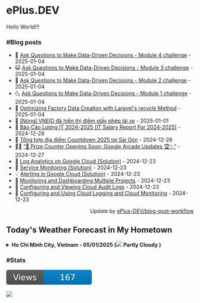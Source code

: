 # ePlus.DEV

Hello World!!!

### #Blog posts

- 🧰 [Ask Questions to Make Data-Driven Decisions - Module 4 challenge](https://eplus.dev/ask-questions-to-make-data-driven-decisions-module-4-challenge) - 2025-01-04 
- 😺 [Ask Questions to Make Data-Driven Decisions - Module 3 challenge](https://eplus.dev/ask-questions-to-make-data-driven-decisions-module-3-challenge) - 2025-01-04 
- 🗽 [Ask Questions to Make Data-Driven Decisions - Module 2 challenge](https://eplus.dev/ask-questions-to-make-data-driven-decisions-module-2-challenge) - 2025-01-04 
- 🌜 [Ask Questions to Make Data-Driven Decisions - Module 1 challenge](https://eplus.dev/ask-questions-to-make-data-driven-decisions-module-1-challenge) - 2025-01-04 
- 📝 [Optimizing Factory Data Creation with Laravel&#39;s recycle Method](https://eplus.dev/optimizing-factory-data-creation-with-laravels-recycle-method) - 2025-01-04 
- 🚀 [[Nóng] VNEID đã hiển thị điểm giấy phép lái xe](https://eplus.dev/nong-vneid-da-hien-thi-diem-giay-phep-lai-xe) - 2025-01-01 
- 💼 [Báo Cáo Lương IT 2024-2025 &lpar;IT Salary Report For 2024-2025&rpar;](https://eplus.dev/bao-cao-luong-it-2024-2025-it-salary-report-for-2024-2025) - 2024-12-28 
- 🦣 [Tổng hợp địa điểm Countdown 2025 tại Sài Gòn](https://eplus.dev/tong-hop-dia-diem-countdown-2025-tai-sai-gon) - 2024-12-28 
- 👨‍🏫 [“🎉 Prize Counter Opening Soon: Google Arcade Updates 🏆✨”](https://eplus.dev/prize-counter-opening-soon-google-arcade-updates) - 2024-12-27 
- 🔭 [Log Analytics on Google Cloud &lpar;Solution&rpar;](https://eplus.dev/log-analytics-on-google-cloud-solution) - 2024-12-23 
- 🤡 [Service Monitoring &lpar;Solution&rpar;](https://eplus.dev/service-monitoring-solution) - 2024-12-23 
- 💡 [Alerting in Google Cloud &lpar;Solution&rpar;](https://eplus.dev/alerting-in-google-cloud-solution) - 2024-12-23 
- 🦣 [Monitoring and Dashboarding Multiple Projects](https://eplus.dev/monitoring-and-dashboarding-multiple-projects) - 2024-12-23 
- 💪 [Configuring and Viewing Cloud Audit Logs](https://eplus.dev/configuring-and-viewing-cloud-audit-logs) - 2024-12-23 
- 🤡 [Configuring and Using Cloud Logging and Cloud Monitoring](https://eplus.dev/configuring-and-using-cloud-logging-and-cloud-monitoring) - 2024-12-23 


<div align="right">
    Update by <a target="_blank" href="https://github.com/ePlus-DEV/blog-post-workflow">ePlus-DEV/blog-post-workflow</a>
</div>


## Today's Weather Forecast in My Hometown



<details>
    <summary><b>Ho Chi Minh City, Vietnam - 05/01/2025 (<img src="https://cdn.weatherapi.com/weather/64x64/day/116.png" width="25" /> Partly Cloudy )</b>
    </summary>

    
<table>
    <tr>
        <th>Hour</th>
        <td>00:00</td><td>01:00</td><td>02:00</td><td>03:00</td><td>04:00</td><td>05:00</td><td>06:00</td><td>07:00</td><td>08:00</td><td>09:00</td><td>10:00</td><td>11:00</td><td>12:00</td><td>13:00</td><td>14:00</td><td>15:00</td><td>16:00</td><td>17:00</td><td>18:00</td><td>19:00</td><td>20:00</td><td>21:00</td><td>22:00</td><td>23:00</td>
    </tr>
    <tr>
        <th>Weather</th>
        <td><img src="https://cdn.weatherapi.com/weather/64x64/night/113.png"></img></td><td><img src="https://cdn.weatherapi.com/weather/64x64/night/113.png"></img></td><td><img src="https://cdn.weatherapi.com/weather/64x64/night/116.png"></img></td><td><img src="https://cdn.weatherapi.com/weather/64x64/night/116.png"></img></td><td><img src="https://cdn.weatherapi.com/weather/64x64/night/116.png"></img></td><td><img src="https://cdn.weatherapi.com/weather/64x64/night/116.png"></img></td><td><img src="https://cdn.weatherapi.com/weather/64x64/night/116.png"></img></td><td><img src="https://cdn.weatherapi.com/weather/64x64/day/116.png"></img></td><td><img src="https://cdn.weatherapi.com/weather/64x64/day/116.png"></img></td><td><img src="https://cdn.weatherapi.com/weather/64x64/day/116.png"></img></td><td><img src="https://cdn.weatherapi.com/weather/64x64/day/116.png"></img></td><td><img src="https://cdn.weatherapi.com/weather/64x64/day/116.png"></img></td><td><img src="https://cdn.weatherapi.com/weather/64x64/day/176.png"></img></td><td><img src="https://cdn.weatherapi.com/weather/64x64/day/113.png"></img></td><td><img src="https://cdn.weatherapi.com/weather/64x64/day/113.png"></img></td><td><img src="https://cdn.weatherapi.com/weather/64x64/day/176.png"></img></td><td><img src="https://cdn.weatherapi.com/weather/64x64/day/113.png"></img></td><td><img src="https://cdn.weatherapi.com/weather/64x64/night/113.png"></img></td><td><img src="https://cdn.weatherapi.com/weather/64x64/night/113.png"></img></td><td><img src="https://cdn.weatherapi.com/weather/64x64/night/113.png"></img></td><td><img src="https://cdn.weatherapi.com/weather/64x64/night/113.png"></img></td><td><img src="https://cdn.weatherapi.com/weather/64x64/night/113.png"></img></td><td><img src="https://cdn.weatherapi.com/weather/64x64/night/113.png"></img></td><td><img src="https://cdn.weatherapi.com/weather/64x64/night/113.png"></img></td>
    </tr>
    <tr>
        <th>Condition</th>
        <td width="200px">Clear </td><td width="200px">Clear </td><td width="200px">Partly Cloudy </td><td width="200px">Partly Cloudy </td><td width="200px">Partly Cloudy </td><td width="200px">Partly Cloudy </td><td width="200px">Partly Cloudy </td><td width="200px">Partly Cloudy </td><td width="200px">Partly Cloudy </td><td width="200px">Partly Cloudy </td><td width="200px">Partly Cloudy </td><td width="200px">Partly Cloudy </td><td width="200px">Patchy rain nearby</td><td width="200px">Sunny</td><td width="200px">Sunny</td><td width="200px">Patchy rain nearby</td><td width="200px">Sunny</td><td width="200px">Sunny</td><td width="200px">Clear </td><td width="200px">Clear </td><td width="200px">Clear </td><td width="200px">Clear </td><td width="200px">Clear </td><td width="200px">Clear </td>
    </tr>
    <tr>
        <th>Temperature</th>
        <td>24.4 °C</td><td>24.3 °C</td><td>24.1 °C</td><td>23.8 °C</td><td>23.6 °C</td><td>23.5 °C</td><td>23.3 °C</td><td>23.8 °C</td><td>25 °C</td><td>26.1 °C</td><td>27.6 °C</td><td>29.1 °C</td><td>30.4 °C</td><td>31.2 °C</td><td>31.8 °C</td><td>32.3 °C</td><td>32.4 °C</td><td>30 °C</td><td>26.6 °C</td><td>25.5 °C</td><td>25 °C</td><td>24.6 °C</td><td>24.4 °C</td><td>24.1 °C</td>
    </tr>
    <tr>
        <th>Wind</th>
        <td>3.6 kph</td><td>4 kph</td><td>6.1 kph</td><td>6.5 kph</td><td>4 kph</td><td>3.6 kph</td><td>3.6 kph</td><td>4.7 kph</td><td>6.1 kph</td><td>6.8 kph</td><td>8.6 kph</td><td>8.6 kph</td><td>9.4 kph</td><td>10.1 kph</td><td>9.7 kph</td><td>6.8 kph</td><td>2.9 kph</td><td>7.6 kph</td><td>12.6 kph</td><td>12.2 kph</td><td>9.7 kph</td><td>8.3 kph</td><td>6.1 kph</td><td>5.4 kph</td>
    </tr>
</table>


<div align="right">
    Updated at: 2025-01-05T10:15:15Z - by <a target="_blank"
        href="https://github.com/ePlus-DEV/weather-forecast">ePlus-DEV/weather-forecast</a>
</div>
</details>


### #Stats

[![Image of counter](https://github.com/ePlus-DEV/view-counter/blob/main/svg/685088620/badge.svg)](https://github.com/ePlus-DEV/view-counter/blob/main/readme/685088620/week.md)

![](https://komarev.com/ghpvc/?username=ePlus-DEV&style=for-the-badge)
